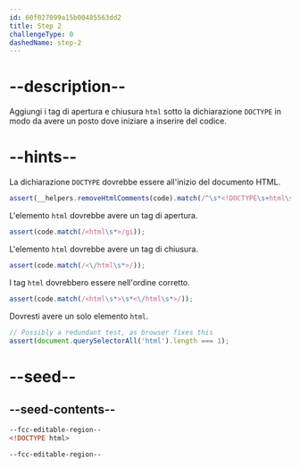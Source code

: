 ```yaml
---
id: 60f027099a15b00485563dd2
title: Step 2
challengeType: 0
dashedName: step-2
---
```


# --description--

Aggiungi i tag di apertura e chiusura `html` sotto la dichiarazione `DOCTYPE` in modo da avere un posto dove iniziare a inserire del codice.

# --hints--

La dichiarazione `DOCTYPE` dovrebbe essere all'inizio del documento HTML.

```js
assert(__helpers.removeHtmlComments(code).match(/^\s*<!DOCTYPE\s+html\s*>/i));
```

L'elemento `html` dovrebbe avere un tag di apertura.

```js
assert(code.match(/<html\s*>/gi));
```

L'elemento `html` dovrebbe avere un tag di chiusura.

```js
assert(code.match(/<\/html\s*>/));
```

I tag `html` dovrebbero essere nell'ordine corretto.

```js
assert(code.match(/<html\s*>\s*<\/html\s*>/));
```

Dovresti avere un solo elemento `html`.

```js
// Possibly a redundant test, as browser fixes this
assert(document.querySelectorAll('html').length === 1);
```

# --seed--

## --seed-contents--

```html
--fcc-editable-region--
<!DOCTYPE html>

--fcc-editable-region--
```
